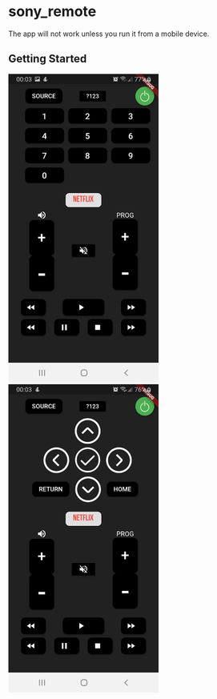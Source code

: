 # sony_remote

The app will not work unless you run it from a mobile device. 

## Getting Started
<img src="/snap1.jpg" width="300">
<img src="/snap2.jpg" width="300">
